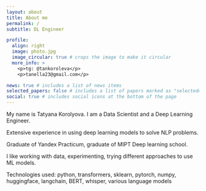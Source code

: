 ```yaml
---
layout: about
title: About me
permalink: /
subtitle: DL Engineer

profile:
  align: right
  image: photo.jpg
  image_circular: true # crops the image to make it circular
  more_info: >
    <p>tg: @tankoroleva</p>
    <p>tanella23@gmail.com</p>

news: true # includes a list of news items
selected_papers: false # includes a list of papers marked as "selected={true}"
social: true # includes social icons at the bottom of the page
---
```


My name is Tatyana Korolyova. I am a Data Scientist and a Deep Learning Engineer.

Extensive experience in using deep learning models to solve NLP problems.

Graduate of Yandex Practicum, graduate of MIPT Deep learning school.

I like working with data, experimenting, trying different approaches to use ML models.

Technologies used: python, transformers, sklearn, pytorch, numpy, huggingface, langchain, BERT, whisper, various language models
